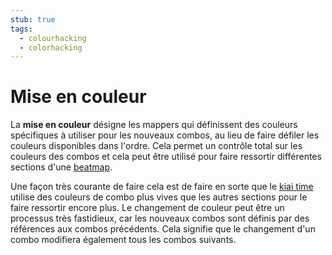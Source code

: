 ```yaml
---
stub: true
tags:
  - colourhacking
  - colorhacking
---
```


# Mise en couleur

La **mise en couleur** désigne les mappers qui définissent des couleurs spécifiques à utiliser pour les nouveaux combos, au lieu de faire défiler les couleurs disponibles dans l'ordre. Cela permet un contrôle total sur les couleurs des combos et cela peut être utilisé pour faire ressortir différentes sections d'une [beatmap](/wiki/Beatmap).

Une façon très courante de faire cela est de faire en sorte que le [kiai time](/wiki/Kiai_time) utilise des couleurs de combo plus vives que les autres sections pour le faire ressortir encore plus. Le changement de couleur peut être un processus très fastidieux, car les nouveaux combos sont définis par des références aux combos précédents. Cela signifie que le changement d'un combo modifiera également tous les combos suivants.

<!--TODO: Add images and links-->
